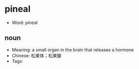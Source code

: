 # pineal

- Word: pineal

## noun

- Meaning: a small organ in the brain that releases a hormone
- Chinese: 松果体；松果腺
- Tags: 

